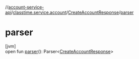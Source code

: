 //[account-service-api](../../../index.md)/[classtime.service.account](../index.md)/[CreateAccountResponse](index.md)/[parser](parser.md)

# parser

[jvm]\
open fun [parser](parser.md)(): Parser&lt;[CreateAccountResponse](index.md)&gt;
